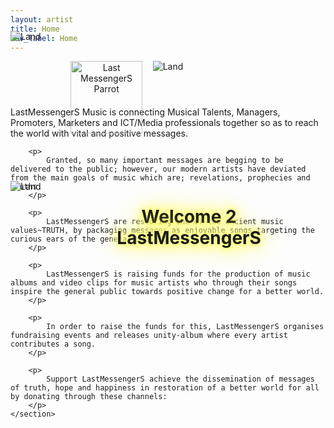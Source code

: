 ```yaml
---
layout: artist
title: Home
nav_label: Home
---
```

<header>
    <img class="logo" src="/logo.png" alt="Last MessengerS Parrot" >
    <figure class="elunaanwu image">
        <figcaption>
            <h1 class="title has-text-primary is-elu-shaded is-greywall">Welcome 2 LastMessengerS</h1>
        </figcaption>
        <img src="/elunaanwu.jpg" alt="Land" >
    </figure>
    <figure class="image">
        <img class="mmirinaoha" src="/mmirinaoha.webp" alt="Land" >
    </figure>
    <figure class="image">
        <img class="ala" src="/ala.jpg" alt="Land" >
    </figure>
</header>

<section class="section">

<div class="container">
    <section class="section content has-text-light">
        <p>
            LastMessengerS Music is connecting Musical Talents, Managers, Promoters, Marketers and ICT/Media professionals together so as to reach the world with vital and positive messages.
        </p>

        <p>
            Granted, so many important messages are begging to be delivered to the public; however, our modern artists have deviated from the main goals of music which are; revelations, prophecies and truths.
        </p>

        <p>
            LastMessengerS are restoring one of the ancient music values~TRUTH, by packaging messages as enjoyable songs targeting the curious ears of the general public.
        </p>

        <p>
            LastMessengerS is raising funds for the production of music albums and video clips for music artists who through their songs inspire the general public towards positive change for a better world.
        </p>

        <p>
            In order to raise the funds for this, LastMessengerS organises fundraising events and releases unity-album where every artist contributes a song.
        </p>

        <p>
            Support LastMessengerS achieve the dissemination of messages of truth, hope and happiness in restoration of a better world for all by donating through these channels:
        </p>
    </section>
</div>
</section>

<style lang="scss">
    header {
        position: relative;

        .logo {
            position: absolute;
            width: 12vw;
            left: 10vw;
            z-index: 9;
        }

        .elunaanwu {
            position: relative;

            figcaption {
                position: absolute;
                left: 7vw;
                top: 20vw;
                z-index: 7;

                .is-elu-shaded {
                    text-shadow: 0 0 5px #fffd7f, 0 0 10px #FFFd7f, 0 0 15px #FFFd7f, 0 0 20px #fffd7f, 0 0 30px #fffd7f, 0 0 40px #fffd7f;
                }
            }
        }

        .mmirinaoha {
            position: absolute;
            bottom: 5vw;
            left: 0;
            z-index: 2;
        }

        .ala {
            position:absolute;
            bottom: -20vw;
            left: 0;
            margin-top: 36vw;
        }

        // .ala {
        //     position:absolute;
        //     top: 51vw;
        //     left: 0;
        //     margin-top: 36vw;
        // }
    }

    // .ala-text {
    //     position: absolute;
    //     top: 51vw;
    //     margin-top: 40vw;
    // }

</style>